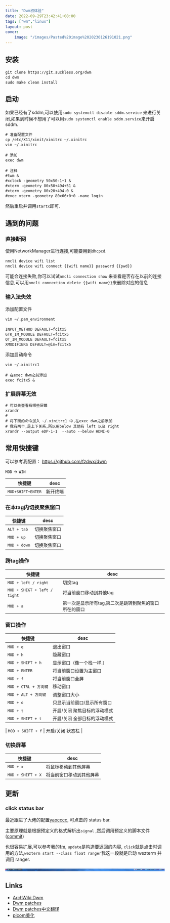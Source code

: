 ```yaml
---
title: "Dwm初体验"
date: 2022-09-29T23:42:41+08:00
tags: ["wm","linux"]
layout: post
cover:
    image: "/images/Pasted%20image%2020230126191021.png"
---
```


## 安装

```shell
git clone https://git.suckless.org/dwm
cd dwm
sudo make clean install
```

## 启动

如果已经有了sddm,可以使用`sudo systemctl disable sddm.service`
来进行关闭,如果到时候不想用了可以用`sudo systemctl enable sddm.service`来开启sddm.

```shell
# 准备配置文件
cp /etc/X11/xinit/xinitrc ~/.xinitrc
vim ~/.xinitrc

# 添加
exec dwm

# 注释
#twm &
#xclock -geometry 50x50-1+1 &
#xterm -geometry 80x50+494+51 &
#xterm -geometry 80x20+494-0 &
#exec xterm -geometry 80x66+0+0 -name login
```

然后重启并调用`startx`即可.

## 遇到的问题

### 直接断网

使用NetworkManager进行连接,可能要用到`dhcpcd`.

```shell
nmcli device wifi list
nmcli device wifi connect {{wifi name}} password {{pwd}}
```

可能会连接失败,你可以试试`nmcli connection show`
来查看是否存在以前的连接信息,可以用`nmcli connection delete {{wifi name}}`来删除对应的信息

### 输入法失效

添加配置文件

```shell
vim ~/.pam_environment

INPUT_METHOD DEFAULT=fcitx5
GTK_IM_MODULE DEFAULT=fcitx5
QT_IM_MODULE DEFAULT=fcitx5
XMODIFIERS DEFAULT=@im=fcitx5
```

添加启动命令

```shell
vim ~/.xinitrc1

# 在exec dwm之前添加
exec fcitx5 &
```

### 扩展屏幕无效

```shell
# 可以先查看有哪些屏幕
xrandr
#
# 将下面的命令加入 ~/.xinitrc1 中,在exec dwm之前添加
# 我有两个,是上下关系,所以用below 其他有 left 以及 right
xrandr --output eDP-1-1  --auto --below HDMI-0
```

## 常用快捷键

可以参考我配置： https://github.com/fzdwx/dwm

`MOD` -> `WIN`

| 快捷键               | desc |
|-------------------|------|
| `MOD+SHIFT+ENTER` | 新开终端 |

### 在本tag内切换聚焦窗口

| 快捷键          | desc                          |
|--------------|-------------------------------|
| `ALT + tab`  | 切换聚焦窗口                        |
| `MOD + up`   | 切换聚焦窗口                        |
| `MOD + down` | 切换聚焦窗口                        |

### 跨tag操作

| 快捷键                          | desc                          |
|------------------------------|-------------------------------|
| `MOD + left / right`         | 切换tag                         |
| `MOD + SHIGT + left / tight` | 将当前窗口移动到其他tag                 |
| `MOD + a`                    | 第一次是显示所有tag,第二次是跳转到聚焦的窗口所在的窗口 |

### 窗口操作

| 快捷键                | desc            |
|--------------------|-----------------|
| `MOD + q`          | 退出窗口            |
| `MOD + h`          | 隐藏窗口            |
| `MOD + SHIFT + h`  | 显示窗口（像一个栈一样.）   |
| `MOD + ENTER`      | 将当前窗口设置为主窗口     |
| `MOD + f`          | 将当前窗口全屏         |
| `MOD + CTRL + 方向键` | 移动窗口            |
| `MOD + ALT + 方向键`  | 调整窗口大小          |
| `MOD + o`          | 只显示当前窗口/显示所有窗口  |
| `MOD + t`          | 开启/关闭 聚焦目标的浮动模式 |
| `MOD + SHIFT + t`  | 开启/关闭 全部目标的浮动模式 |

| `MOD + SHIFT + f`  | 开启/关闭 状态栏 |

### 切换屏幕

| 快捷键               | desc         |
|-------------------|--------------|
| `MOD + x`         | 将鼠标移动到其他屏幕   |
| `MOD + SHIFT + X` | 将当前窗口移动到其他屏幕 |

## 更新

### click status bar

最近跟进了大佬的配置[yaocccc](https://github.com/yaocccc/dwm), 可点击的 status bar.

主要原理就是根据预定义的格式解析出`signal`
,然后调用预定义的脚本文件([commit](https://github.com/fzdwx/dwm/commit/b30b5bedb1661e70acf6830f924857650831b441#diff-62eebf5eaf0e6a76a21dfed9da6556ee5413ddb49f06013bd83403cc1a485d98))

也很容易扩展,可以参考我的[fm](https://github.com/fzdwx/dwm/blob/main/statusbar/packages/fm.sh), `update`是构造要返回的内容,
`click`就是点击时调用的方法,`wezterm start --class float ranger`我这一段就是启动 wezterm 并调用 ranger.

![img.png](/images/11.png)
## Links

- [ArchWiki Dwm](https://wiki.archlinux.org/title/Dwm_(%E7%AE%80%E4%BD%93%E4%B8%AD%E6%96%87))
- [Dwm patches](https://dwm.suckless.org/patches/)
- [Dwm patches中文翻译](https://github.com/Katzeee/dwm-patches-chinese/blob/master/dwm-patches-chinese.md)
- [picom美化](https://yaocc.cc/2022/06/19/linux%E4%B8%9D%E6%BB%91%E7%9A%84%E5%8A%A8%E7%94%BB%E4%BD%93%E9%AA%8C%E2%80%94%E2%80%94picom/)
